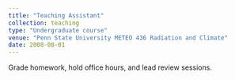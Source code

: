 ```yaml
---
title: "Teaching Assistant"
collection: teaching
type: "Undergraduate course"
venue: "Penn State University METEO 436 Radiation and Climate"
date: 2008-08-01
---
```


Grade homework, hold office hours, and lead review sessions.
